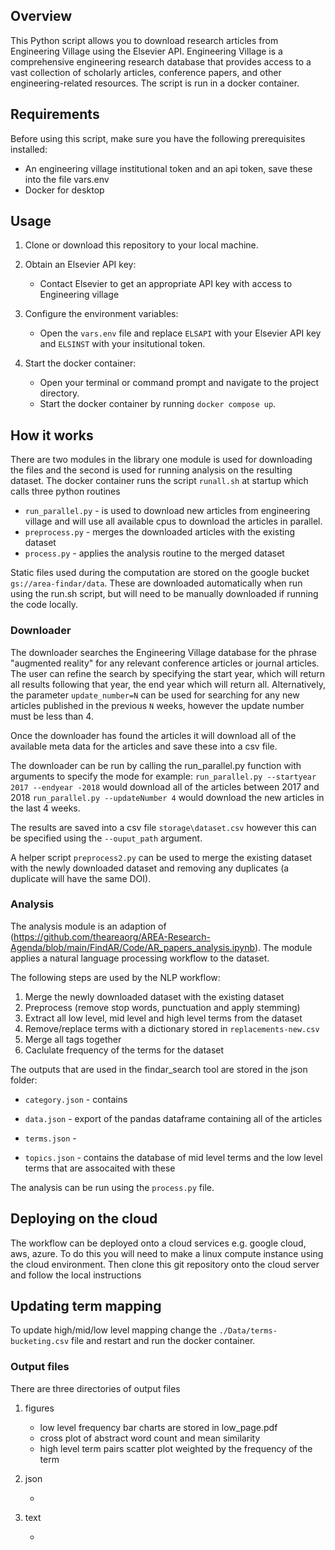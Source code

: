 ## Overview

This Python script allows you to download research articles from Engineering Village using the Elsevier API. Engineering Village is a comprehensive engineering research database that provides access to a vast collection of scholarly articles, conference papers, and other engineering-related resources. The script is run in a docker container.

## Requirements

Before using this script, make sure you have the following prerequisites installed:

- An engineering village institutional token and an api token, save these into the file vars.env
- Docker for desktop

## Usage

1. Clone or download this repository to your local machine.

2. Obtain an Elsevier API key:

   - Contact Elsevier to get an appropriate API key with access to Engineering village

3. Configure the environment variables:

   - Open the `vars.env` file and replace `ELSAPI` with your Elsevier API key and `ELSINST` with your insitutional token.

4. Start the docker container:

   - Open your terminal or command prompt and navigate to the project directory.
   - Start the docker container by running `docker compose up`.

## How it works

There are two modules in the library one module is used for downloading the files and the second is used for running analysis on the resulting dataset.
The docker container runs the script `runall.sh` at startup which calls three python routines

- `run_parallel.py` - is used to download new articles from engineering village and will use all available cpus to download the articles in parallel.
- `preprocess.py` - merges the downloaded articles with the existing dataset
- `process.py` - applies the analysis routine to the merged dataset

Static files used during the computation are stored on the google bucket `gs://area-findar/data`.
These are downloaded automatically when run using the run.sh script, but will need to be manually downloaded if running the code locally.

### Downloader

The downloader searches the Engineering Village database for the phrase "augmented reality" for any relevant conference articles or journal articles. The user can refine the search by specifying the start year, which will return all results following that year, the end year which will return all. Alternatively, the parameter `update_number=N` can be used for searching for any new articles published in the previous `N` weeks, however the update number must be less than 4.

Once the downloader has found the articles it will download all of the available meta data for the articles and save these into a csv file.

The downloader can be run by calling the run_parallel.py function with arguments to specify the mode for example:
`run_parallel.py --startyear 2017 --endyear -2018` would download all of the articles between 2017 and 2018
`run_parallel.py --updateNumber 4` would download the new articles in the last 4 weeks.

The results are saved into a csv file `storage\dataset.csv` however this can be specified using the `--ouput_path` argument.

A helper script `preprocess2.py` can be used to merge the existing dataset with the newly downloaded dataset and removing any duplicates (a duplicate will have the same DOI).

### Analysis

The analysis module is an adaption of (https://github.com/theareaorg/AREA-Research-Agenda/blob/main/FindAR/Code/AR_papers_analysis.ipynb). The module applies a natural language processing workflow to the dataset.

The following steps are used by the NLP workflow:

1.  Merge the newly downloaded dataset with the existing dataset
2.  Preprocess (remove stop words, punctuation and apply stemming)
3.  Extract all low level, mid level and high level terms from the dataset
4.  Remove/replace terms with a dictionary stored in `replacements-new.csv`
5.  Merge all tags together
6.  Caclulate frequency of the terms for the dataset

The outputs that are used in the findar_search tool are stored in the json folder:

- `category.json` - contains

- `data.json` - export of the pandas dataframe containing all of the articles

- `terms.json` -

- `topics.json` - contains the database of mid level terms and the low level terms that are assocaited with these

The analysis can be run using the `process.py` file.

## Deploying on the cloud

The workflow can be deployed onto a cloud services e.g. google cloud, aws, azure. To do this you will need to make a linux compute instance using the cloud environment. Then clone this git repository onto the cloud server and follow the local instructions

## Updating term mapping

To update high/mid/low level mapping change the `./Data/terms-bucketing.csv` file and restart and run the docker container.

### Output files

There are three directories of output files

1. figures

   - low level frequency bar charts are stored in low_page.pdf
   - cross plot of abstract word count and mean similarity
   - high level term pairs scatter plot weighted by the frequency of the term

2. json

   -

3. text

   -
